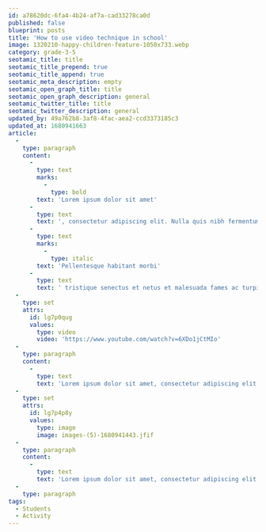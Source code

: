 ```yaml
---
id: a78620dc-6fa4-4b24-af7a-cad33278ca0d
published: false
blueprint: posts
title: 'How to use video technique in school'
image: 1320210-happy-children-feature-1050x733.webp
category: grade-3-5
seotamic_title: title
seotamic_title_prepend: true
seotamic_title_append: true
seotamic_meta_description: empty
seotamic_open_graph_title: title
seotamic_open_graph_description: general
seotamic_twitter_title: title
seotamic_twitter_description: general
updated_by: 49a762b8-3af8-4fac-aea2-ccd3373185c3
updated_at: 1680941663
article:
  -
    type: paragraph
    content:
      -
        type: text
        marks:
          -
            type: bold
        text: 'Lorem ipsum dolor sit amet'
      -
        type: text
        text: ', consectetur adipiscing elit. Nulla quis nibh fermentum, imperdiet purus nec, vulputate nunc. Quisque sed eleifend orci. Vivamus dictum molestie laoreet. Suspendisse augue risus, cursus vel orci id, vulputate tristique metus. Proin placerat massa vel orci blandit posuere. Ut porta dignissim lacus nec lobortis. Ut ut nunc ut libero lobortis rhoncus. In luctus feugiat mauris, vitae sollicitudin leo fringilla id. Curabitur pulvinar diam blandit, lacinia arcu a, ultricies mauris. Sed pulvinar vehicula consequat. Ut vel mauris facilisis, vehicula mauris nec, laoreet eros. Duis egestas rutrum venenatis. '
      -
        type: text
        marks:
          -
            type: italic
        text: 'Pellentesque habitant morbi'
      -
        type: text
        text: ' tristique senectus et netus et malesuada fames ac turpis egestas. Mauris maximus sagittis eros, ut rhoncus nibh semper eu.'
  -
    type: set
    attrs:
      id: lg7p0qug
      values:
        type: video
        video: 'https://www.youtube.com/watch?v=6XDo1jCtMIo'
  -
    type: paragraph
    content:
      -
        type: text
        text: 'Lorem ipsum dolor sit amet, consectetur adipiscing elit. Nulla quis nibh fermentum, imperdiet purus nec, vulputate nunc.'
  -
    type: set
    attrs:
      id: lg7p4p8y
      values:
        type: image
        image: images-(5)-1680941443.jfif
  -
    type: paragraph
    content:
      -
        type: text
        text: 'Lorem ipsum dolor sit amet, consectetur adipiscing elit. Nulla quis nibh fermentum, imperdiet purus nec, vulputate nunc. Quisque sed eleifend orci. Vivamus dictum molestie laoreet. Suspendisse augue risus, cursus vel orci id, vulputate tristique metus. Proin placerat massa vel orci blandit posuere. Ut porta dignissim lacus nec lobortis. Ut ut nunc ut libero lobortis rhoncus. In luctus feugiat mauris, vitae sollicitudin leo fringilla id. Curabitur pulvinar diam blandit, lacinia arcu a, ultricies mauris.'
  -
    type: paragraph
tags:
  - Students
  - Activity
---
```

